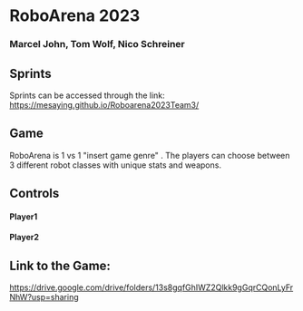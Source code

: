 # RoboArena 2023
### **Marcel John, Tom Wolf, Nico Schreiner**


## Sprints

Sprints can be accessed through the link: 
https://mesaying.github.io/Roboarena2023Team3/

## Game

RoboArena is 1 vs 1 "insert game genre" . The players can choose between 3 different robot classes with
unique stats and weapons.



## Controls

#### Player1

#### Player2

## Link to the Game:
https://drive.google.com/drive/folders/13s8gqfGhIWZ2Qlkk9gGqrCQonLyFrNhW?usp=sharing

